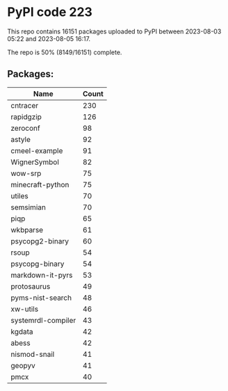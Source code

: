 # PyPI code 223

This repo contains 16151 packages uploaded to PyPI between 
2023-08-03 05:22 and 2023-08-05 16:17.

The repo is 50% (8149/16151) complete.

## Packages:

| Name  | Count |
| ----- | ----- |
| cntracer | 230 |
| rapidgzip | 126 |
| zeroconf | 98 |
| astyle | 92 |
| cmeel-example | 91 |
| WignerSymbol | 82 |
| wow-srp | 75 |
| minecraft-python | 75 |
| utiles | 70 |
| semsimian | 70 |
| piqp | 65 |
| wkbparse | 61 |
| psycopg2-binary | 60 |
| rsoup | 54 |
| psycopg-binary | 54 |
| markdown-it-pyrs | 53 |
| protosaurus | 49 |
| pyms-nist-search | 48 |
| xw-utils | 46 |
| systemrdl-compiler | 43 |
| kgdata | 42 |
| abess | 42 |
| nismod-snail | 41 |
| geopyv | 41 |
| pmcx | 40 |


